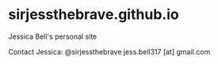 # sirjessthebrave.github.io
Jessica Bell's personal site


Contact Jessica:
@sirjessthebrave
jess.bell317 [at] gmail.com